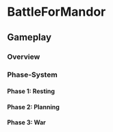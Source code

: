 # BattleForMandor
## Gameplay
### Overview
### Phase-System
#### Phase 1: Resting
#### Phase 2: Planning
#### Phase 3: War
